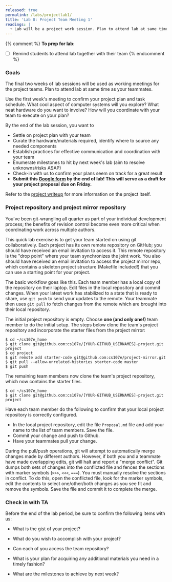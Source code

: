 ```yaml
---
released: true
permalink: /labs/projectlab1/
title: 'Lab 8: Project Team Meeting 1'
readings: |
  + Lab will be a project work session. Plan to attend lab at same time as your teammates.
---
```

{% comment %}
__To prep for lab:__
- [ ] Remind students to attend lab together with their team
{% endcomment %}

### Goals

The final two weeks of lab sessions will be used as working meetings for the project teams. Plan to attend lab at same time as your teammates. 

Use the first week's meeting to confirm your project plan and task schedule. What cool aspect of computer systems will you explore?  What neat hardware do you want to involve? How will you coordinate with your team to execute on your plan? 

By the end of the lab session, you want to

- Settle on project plan with your team
- Curate the hardware/materials required, identify where to source any needed components
- Establish practices for effective communication and coordination with your team
- Enumerate milestones to hit by next week's lab (aim to resolve unknowns/risks ASAP)
- Check-in with us to confirm your plans seem on track for a great result
- **Submit this [Google form](https://forms.gle/Jof5pe4p9XhNCUSP8) by the end of lab! This will serve as a draft for your project proposal due on Friday.**

Refer to the [project writeup](/project/) for more information on the project itself.

### Project repository and project mirror repository

You've been git-wrangling all quarter as part of your individual development process; the benefits of revision control become even more critical when coordinating work across multiple authors. 

This quick lab exercise is to get your team started on using git collaboratively. Each project has its own remote repository on GitHub; you should have received an email invitation to access it. This remote repository is the "drop point" where your team synchronizes the joint work. You also should have received an email invitation to access the project mirror repo, which contains a skeleton project structure (Makefile included!) that you can use a starting point for your project. 

The basic workflow goes like this. Each team member has a local copy of the repository on their laptop. Edit files in the local repository and commit changes. When your latest work has stabilized to a state that is ready to share, use `git push` to send your updates to the remote. Your teammate then uses `git pull` to fetch changes from the remote which are brought into their local repository. 

The initial project repository is empty.  Choose __one (and only one!)__ team member to do the initial setup. The steps below clone the team's project repository and incorporate the starter files from the project mirror:

```console
$ cd ~/cs107e_home
$ git clone git@github.com:cs107e/[YOUR-GITHUB_USERNAMES]-project.git project
$ cd project
$ git remote add starter-code git@github.com:cs107e/project-mirror.git
$ git pull --allow-unrelated-histories starter-code master
$ git push 
```

The remaining team members now clone the team's project repository, which now contains the starter files.

```console
$ cd ~/cs107e_home
$ git clone git@github.com:cs107e/[YOUR-GITHUB_USERNAMES]-project.git project
```

Have each team member do the following to confirm that your local project repository is correctly configured.
+ In the local project repository, edit the file `Proposal.md` file and add your name to the list of team members.  Save the file.
+ Commit your change and push to Github.
+ Have your teammates pull your change.

During the pull/push operations, git will attempt to automatically merge changes made by different authors. However, if both you and a teammate have made overlapping edits, git will halt and report a "merge conflict". Git dumps both sets of changes into the conflicted file and fences the sections with marker symbols (`>>>`, `<<<`, `===`). You must manually resolve the sections in conflict. To do this, open the conflicted file, look for the marker symbols, edit the contents to select one/other/both changes as you see fit and remove the symbols. Save the file and commit it to complete the merge.

### Check in with TA

Before the end of the lab period, be sure to confirm the following items with us:

* What is the gist of your project?

* What do you wish to accomplish with your project?

* Can each of you access the team repository?

* What is your plan for acquiring any additional materials you need in a timely fashion? 

* What are the milestones to achieve by next week?

